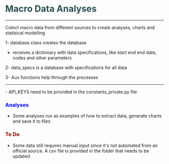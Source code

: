 # <span style='color:DarkSlateGray'> Macro Data Analyses</span>
---

Colect macro data from different sources to create analyses, charts and statisical modelling

1- database class creates the database
- receives a dictionary with data specifications, like start end end date, codes and other parameters

2- data_specs is a database with specifications for all data

3- Aux functions help through the processes

---
<span styles='color:red'> - API_KEYS need to be provided in the constants_private.py file </span>

### <span style='color:blue'> Analyses </span>

- Some analyses run as examples of how to extract data, generate charts and save it to files

### <span style='color:DarkRed'> To Do </span>

- Some data still requires manual input since it's not automated from an official source. A csv file is provided in the folder that needs to be updated


